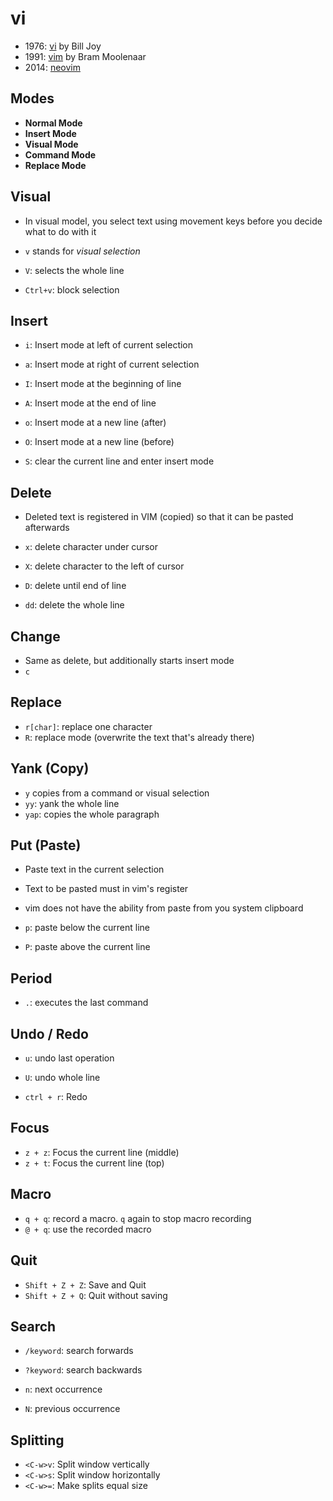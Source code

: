 # vi

- 1976: [vi](https://ex-vi.sourceforge.net/) by Bill Joy
- 1991: [vim](https://github.com/vim/vim) by Bram Moolenaar
- 2014: [neovim](https://github.com/neovim/neovim)

## Modes

- **Normal Mode**
- **Insert Mode**
- **Visual Mode**
- **Command Mode**
- **Replace Mode**

## Visual

- In visual model, you select text using movement keys before you decide what to do with it

- `v` stands for _visual selection_
- `V`: selects the whole line

- `Ctrl+v`: block selection

## Insert

- `i`: Insert mode at left of current selection
- `a`: Insert mode at right of current selection

- `I`: Insert mode at the beginning of line
- `A`: Insert mode at the end of line

- `o`: Insert mode at a new line (after)
- `O`: Insert mode at a new line (before)

- `S`: clear the current line and enter insert mode

## Delete

- Deleted text is registered in VIM (copied) so that it can be pasted afterwards

- `x`: delete character under cursor
- `X`: delete character to the left of cursor

- `D`: delete until end of line
- `dd`: delete the whole line

## Change

- Same as delete, but additionally starts insert mode
- `c`

## Replace

- `r[char]`: replace one character
- `R`: replace mode (overwrite the text that's already there)

## Yank (Copy)

- `y` copies from a command or visual selection
- `yy`: yank the whole line
- `yap`: copies the whole paragraph

## Put (Paste)

- Paste text in the current selection
- Text to be pasted must in vim's register
- vim does not have the ability from paste from you system clipboard

- `p`: paste below the current line
- `P`: paste above the current line

## Period

- `.`: executes the last command

## Undo / Redo

- `u`: undo last operation
- `U`: undo whole line

- `ctrl + r`: Redo

## Focus

- `z + z`: Focus the current line (middle)
- `z + t`: Focus the current line (top)

## Macro

- `q + q`: record a macro. `q` again to stop macro recording
- `@ + q`: use the recorded macro

## Quit

- `Shift + Z + Z`: Save and Quit
- `Shift + Z + Q`: Quit without saving

## Search

- `/keyword`: search forwards
- `?keyword`: search backwards

- `n`: next occurrence
- `N`: previous occurrence

## Splitting

- `<C-w>v`: Split window vertically
- `<C-w>s`: Split window horizontally
- `<C-w>=`: Make splits equal size
